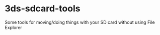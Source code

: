 # 3ds-sdcard-tools
Some tools for moving/doing things with your SD card without using File Explorer
